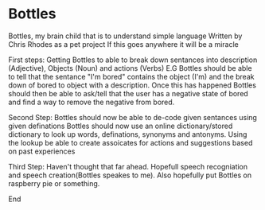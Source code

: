 Bottles
=======

Bottles, my brain child that is to understand simple language
Written by Chris Rhodes as a pet project
If this goes anywhere it will be a miracle

First steps:
Getting Bottles to able to break down sentances into description (Adjective), Objects (Noun) and actions (Verbs)
E.G
Bottles should be able to tell that the sentance "I'm bored" contains the object (I'm) and the break down of bored to object with a description.
Once this has happened Bottles should then be able to ask/tell that the user has a negative state of bored and find a way to remove the negative from bored.

Second Step:
Bottles should now be able to de-code given sentances using given definations
Bottles should now use an online dictionary/stored dictionary to look up words, definations, synonyms and antonyms. Using the lookup be able to create assoicates for actions and suggestions based on past experiences

Third Step:
Haven't thought that far ahead. Hopefull speech recogniation and speech creation(Bottles speakes to me). Also hopefully put Bottles on raspberry pie or something.

End
